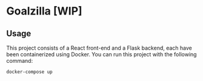 # Goalzilla [WIP]


## Usage 

This project consists of a React front-end and a Flask backend, each have been containerized using Docker. You can run this project with the following command: 

```
docker-compose up 
```